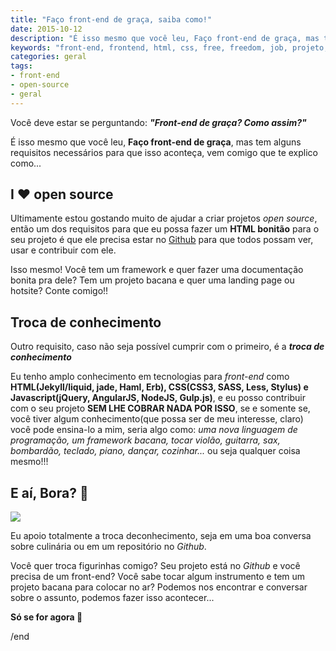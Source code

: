 ```yaml
---
title: "Faço front-end de graça, saiba como!"
date: 2015-10-12
description: "É isso mesmo que você leu, Faço front-end de graça, mas tem alguns requisitos necessários para que isso aconteça, vem comigo que te explico como"
keywords: "front-end, frontend, html, css, free, freedom, job, projeto, open-source, open, source"
categories: geral
tags:
- front-end
- open-source
- geral
---
```


Você deve estar se perguntando: _**"Front-end de graça? Como assim?"**_

É isso mesmo que você leu, **Faço front-end de graça**, mas tem alguns requisitos necessários para que isso aconteça, vem comigo que te explico como...

## I ❤️ open source

Ultimamente estou gostando muito de ajudar a criar projetos _open source_, então um dos requisitos para que eu possa fazer um **HTML bonitão** para o seu projeto é que ele precisa estar no [Github](https://github.com/nandomoreirame) para que todos possam ver, usar e contribuir com ele.

Isso mesmo! Você tem um framework e quer fazer uma documentação bonita pra dele? Tem um projeto bacana e quer uma landing page ou hotsite? Conte comigo!!

## Troca de conhecimento

Outro requisito, caso não seja possível cumprir com o primeiro, é a _**troca de conhecimento**_

Eu tenho amplo conhecimento em tecnologias para _front-end_ como **HTML(Jekyll/liquid, jade, Haml, Erb), CSS(CSS3, SASS, Less, Stylus) e Javascript(jQuery, AngularJS, NodeJS, Gulp.js)**, e eu posso contribuir com o seu projeto **SEM LHE COBRAR NADA POR ISSO**, se e somente se, você tiver algum conhecimento(que possa ser de meu interesse, claro) você pode ensina-lo a mim, seria algo como: _uma nova linguagem de programação, um framework bacana, tocar violão, guitarra, sax, bombardão, teclado, piano, dançar, cozinhar..._ ou seja qualquer coisa mesmo!!!

## E aí, Bora? 👊

<div class="image">
  <img src="/images/posts/2015/10/madruga.gif"/>
</div>

Eu apoio totalmente a troca deconhecimento, seja em uma boa conversa sobre culinária ou em um repositório no _Github_.

Você quer troca figurinhas comigo? Seu projeto está no _Github_ e você precisa de um front-end? Você sabe tocar algum instrumento e tem um projeto bacana para colocar no ar? Podemos nos encontrar e conversar sobre o assunto, podemos fazer isso acontecer...

**Só se for agora 🤘**

/end
